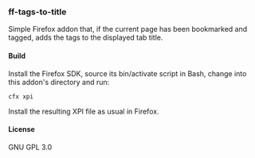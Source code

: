 ### ff-tags-to-title

Simple Firefox addon that, if the current page has been bookmarked and
tagged, adds the tags to the displayed tab title.

#### Build

Install the Firefox SDK, source its bin/activate script in Bash, change
into this addon's directory and run:
```
cfx xpi
```
Install the resulting XPI file as usual in Firefox.

#### License

GNU GPL 3.0
